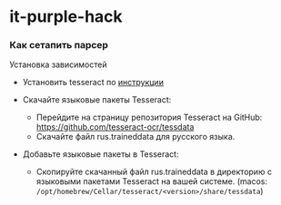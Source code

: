 # it-purple-hack


### Как сетапить парсер
Установка зависимостей

- Установить tesseract по [инструкции](https://textract.readthedocs.io/en/stable/installation.html)

- Скачайте языковые пакеты Tesseract:
    - Перейдите на страницу репозитория Tesseract на GitHub: https://github.com/tesseract-ocr/tessdata
    - Скачайте файл rus.traineddata для русского языка.
- Добавьте языковые пакеты в Tesseract:
    - Скопируйте скачанный файл rus.traineddata в директорию с языковыми пакетами Tesseract на вашей системе. (macos: `/opt/homebrew/Cellar/tesseract/<version>/share/tessdata`)